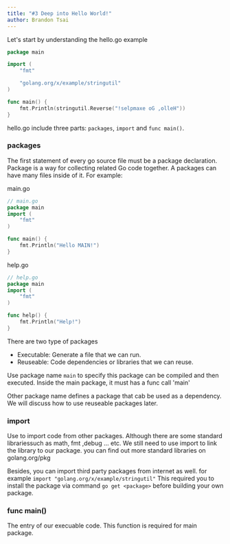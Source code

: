 ```yaml
---
title: "#3 Deep into Hello World!"
author: Brandon Tsai
---
```


Let's start by understanding the hello.go example

```go
package main

import (
	"fmt"

	"golang.org/x/example/stringutil"
)

func main() {
	fmt.Println(stringutil.Reverse("!selpmaxe oG ,olleH"))
}
```

hello.go include three parts: `packages`, `import` and `func main()`.

### packages

The first statement of every go source file must be a package declaration.
Package is a way for collecting related Go code together.
A packages can have many files inside of it. For example:

main.go

```go
// main.go
package main
import (
	"fmt"
)

func main() {
	fmt.Println("Hello MAIN!")
}
```

help.go

```go
// help.go
package main
import (
	"fmt"
)

func help() {
	fmt.Println("Help!")
}
```


There are two type of packages

- Executable: Generate a file that we can run.
- Reuseable: Code dependencies or libraries that we can reuse.

Use package name `main` to specify this package can be compiled and then executed. Inside the main package, it must has a func call 'main'

Other package name defines a package that cab be used as a dependency.
We will discuss how to use reuseable packages later.



### import

Use to import code from other packages.
Although there are some standard librariessuch as math, fmt ,debug ... etc.
We still need to use import to link the library to our package.
you can find out more standard libraries on golang.org/pkg

Besides, you can import third party packages from internet as well.
for example `import "golang.org/x/example/stringutil"`
This required you to install the package via command `go get <package>` before building your own package.


### func main()

The entry of our execuable code. This function is required for main package.